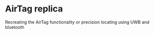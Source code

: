 # AirTag replica

Recreating the AirTag functionality or precision locating using UWB and bluetooth
